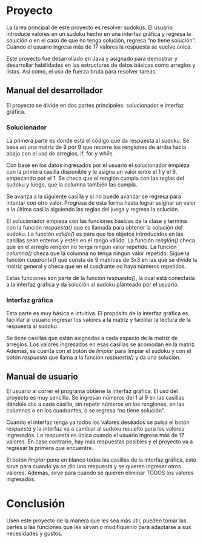 

# Proyecto
La tarea principal de este proyecto es resolver sudokus. El usuario introduce valores en un sudoku hecho en una interfaz gráfica y regresa la solución o en el caso de que no tenga solución, regresa “no tiene solución”. Cuando el usuario ingresa más de 17 valores la respuesta se vuelve única.

Este proyecto fue desarrollado en Java y asignado para demostrar y desarrollar habilidades en las estructuras de datos básicas como arreglos y listas. Así como, el uso de fuerza bruta para resolver tareas.

## Manual del desarrollador
El proyecto se divide en dos partes principales: solucionador e interfaz gráfica. 

### Solucionador
La primera parte es donde está el código que da respuesta al sudoku. Se basa en una matriz de 9 por 9 que recorre los renglones de arriba hacia abajo con el uso de arreglos, if, for y while.

Con base en los datos ingresados por el usuario el solucionador empieza con la primera casilla disponible y le asigna un valor entre el 1 y el 9, empezando por el 1. Se checa que el renglón cumpla con las reglas del sudoku y luego, que la columna también las cumpla. 

Se avanza a la siguiente casilla y si no puede avanzar se regresa para intentar con otro valor. Progresa de esta forma hasta lograr asignar un valor a la última casilla siguiendo las reglas del juega y regresa la solución.

El solucionador empieza con las funciones básicas de la clase y termina con la función *respuesta()* que es llamada para obtener la solución del sudoku. La función *valido()* es para que los objetos introducidos en las casillas sean enteros y estén en el rango válido. La función *renglón()* checa que en el arreglo renglón no tenga ningún valor repetido. La función *columna()* checa que la columna no tenga ningún valor repetido. Sigue la función *cuadrante()* que consta de 9 matrices de 3x3 en las que se divide la matriz general y checa que en el cuadrante no haya números repetidos.

Estas funciones son parte de la función *respuesta()*, la cual está conectada a la interfaz gráfica y da solución al sudoku planteado por el usuario.

### Interfaz gráfica 
Esta parte es muy básica e intuitiva. El propósito de la interfaz gráfica es facilitar al usuario ingresar los valores a la matriz y facilitar la lectura de la respuesta al sudoku.

Se tiene casillas que están asignadas a cada espacio de la matriz de arreglos. Los valores ingresados en esas casillas se acomodan en la matriz. Además, se cuenta con el botón de *limpiar* para limpiar el sudoku y con el botón *respuesta* que llama a la función *respuesta()* y da una solución. 

## Manual de usuario
El usuario al correr el programa obtiene la interfaz gráfica. El uso del proyecto es muy sencillo. Se ingresan números del 1 al 9 en las casillas dándole clic a cada casilla, sin repetir números en los renglones, en las columnas o en los cuadrantes, o se regresa “no tiene solución”. 

Cuando el interfaz tenga ya todos los valores deseados se pulsa el botón *respuesta* y la interfaz va a cambiar al sudoku resuelto para los valores ingresados. La respuesta es única cuando el usuario ingresa más de 17 valores. En caso contrario, hay más respuestas posibles y el proyecto va a regresar la primera que encuentre.

El botón *limpiar* pone en blanco todas las casillas de la interfaz gráfica, esto sirve para cuando ya se dio una respuesta y se quieren ingresar otros valores. Además, sirve para cuando se quieren eliminar TODOS los valores ingresados.

# Conclusión
Usen este proyecto de la manera que les sea más útil, pueden tomar las partes o las funciones que les sirvan o modifíquenlo para adaptarse a sus necesidades y gustos.
